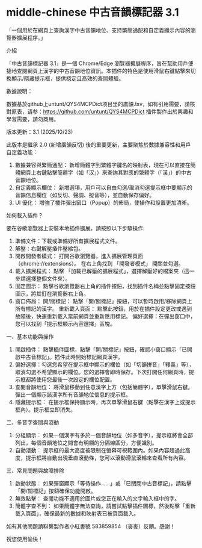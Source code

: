 # middle-chinese 中古音韻標記器 3.1

「一個用於在網頁上查詢漢字中古音韻地位、支持繁簡通配和自定義顯示內容的瀏覽器擴展程序。」

介紹

「中古音韻標記器 3.1」是一個 Chrome/Edge 瀏覽器擴展程序，旨在幫助用戶便捷地查閱網頁上漢字的中古音韻地位資訊。本插件的特色是使用滑鼠右鍵點擊來切換顯示/隱藏提示框，提供穩定且高效的查閱體驗。

數據說明：

數據基於github上untunt/QYS4MCPDict项目里的廣韻.tsv，如有引用需要，請核對原表，请参：https://github.com/untunt/QYS4MCPDict
插件製作出於興趣和學習需要，請勿商用。

版本更新：3.1 (2025/10/23)

此版本是繼承 2.0 (新增廣韻反切) 後的重要更新，主要聚焦於數據兼容性和用戶自定義功能：

1. 數據兼容與繁簡通配： 新增簡體字到繁體字鍵名的映射表，現在可以直接在簡體網頁上右鍵點擊簡體字（如「汉」）來查詢其對應的繁體字（「漢」）的中古音韻地位。
2. 自定義顯示欄位： 新增選項，用戶可以自由勾選/取消勾選提示框中要顯示的音韻信息欄位（如反切、聲調、擬音等），並自動保存偏好。
3. UI 優化： 增強了插件彈出窗口（Popup）的佈局，使操作和設置更加清晰。


如何載入插件？

要在谷歌瀏覽器上安裝本地插件擴展，請按照以下步驟操作:

1. 準備文件：下載或準備好所有擴展程式文件。
2. 解壓：右鍵解壓插件壓縮包。
3. 開啟開發者模式：
    打開谷歌瀏覽器，進入擴展管理頁面（chrome://extensions）。
    在右上角找到 「開發者模式」 開關並勾選。
4. 載入擴展程式： 點擊 「加載已解壓的擴展程式」，選擇解壓好的檔案夾（這一步請選擇整個文件夾）。
5. 固定圖示： 點擊谷歌瀏覽器右上角的插件按鈕，找到插件名稱並點擊固定按鈕圖示，將其釘在瀏覽器右上角。
6. 窗口佈局：
    開/關標記： 點擊「開/關標記」按鈕，可以暫時啟用/移除網頁上所有標記的漢字。
    重新載入頁面： 點擊此按鈕，用於在插件設定更改或遇到故障後，快速重新載入當前網頁並重新應用標記。
    偏好選擇：在彈出窗口中，您可以找到「提示框顯示內容選擇」區塊。

一、基本功能與操作
1. 開啟插件： 點擊插件圖標，點擊「開/關標記」按鈕，確認小窗口顯示「已開啟中古音標記」。插件此時開始標記網頁漢字。
2. 偏好選擇：勾選您希望在提示框中顯示的欄位（如「切韻拼音」「釋義」等），取消勾選不希望顯示的欄位。您的選擇會即時保存。下次打開任何網頁時，提示框都將使用您最後一次設定的欄位配置。
3. 查閱音韻地位： 將滑鼠移動到任意漢字上方（包括簡體字），單擊滑鼠右鍵。彈出一個顯示該漢字所有音韻地位信息的提示框。
4. 隱藏提示框： 在提示框保持顯示時，再次單擊滑鼠右鍵（點擊在漢字上或提示框內）。提示框立即消失。

二、多音字查閱與滾動
1. 分組顯示： 如果一個漢字有多於一個音韻地位（如多音字），提示框將會全部列出，每個音韻地位之間會有明顯的分隔線區分，方便識別。
2. 自動滾動： 提示框的最大高度被限制在螢幕可視範圍內。如果內容超過此高度，提示框將自動出現垂直滾動條，您可以滾動滑鼠滾輪來查看所有內容。

三、常見問題與故障排除
1. 啟動狀態： 如果彈窗顯示「等待操作……」或「已關閉中古音標記」，請點擊「開/關標記」按鈕確保功能開啟。
2. 無效點擊： 查閱功能不適用於圖片或您正在輸入的文字輸入框中的字。
3. 簡體字查不到： 如果簡體字無法查詢，請嘗試點擊插件圖標，然後點擊「重新載入頁面」，確保最新的數據和映射表已被頁面載入。

如有其他問題請聯繫製作者小紅書號 583859854 （麥麥）反饋。感謝！

祝您使用愉快！
